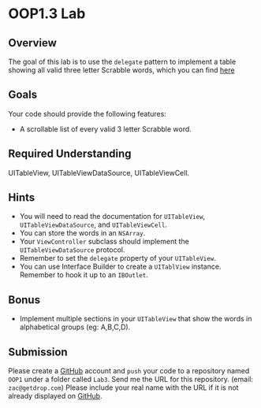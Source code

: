 OOP1.3 Lab
====================

Overview
--------------------

The goal of this lab is to use the `delegate` pattern to implement a table showing all valid three letter Scrabble words, which you can find [here](http://www.scrabblefinder.com/3-letter-words/)

Goals
--------------------
Your code should provide the following features:

- A scrollable list of every valid 3 letter Scrabble word.

Required Understanding
--------------------
UITableView, UITableViewDataSource, UITableViewCell.

Hints
--------------------
- You will need to read the documentation for `UITableView`, `UITableViewDataSource`, and `UITableViewCell`.
- You can store the words in an `NSArray`.
- Your `ViewController` subclass should implement the `UITableViewDataSource` protocol.
- Remember to set the `delegate` property of your `UITableView`.
- You can use Interface Builder to create a `UITablView` instance. Remember to hook it up to an `IBOutlet`.

Bonus
--------------------
- Implement multiple sections in your `UITableView` that show the words in alphabetical groups (eg: A,B,C,D).

Submission
--------------------
Please create a [GitHub](https://github.com/) account and `push` your code to a repository named `OOP1` under a folder called `Lab3`. Send me the URL for this repository. (email: `zac@getdrop.com`) Please include your real name with the URL if it is not already displayed on [GitHub](https://github.com/).


